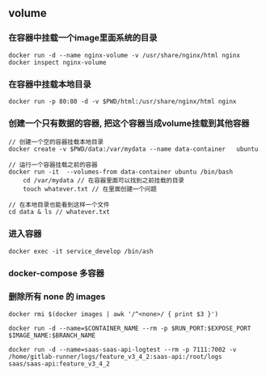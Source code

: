 ## volume

### 在容器中挂载一个image里面系统的目录
```shell
docker run -d --name nginx-volume -v /usr/share/nginx/html nginx
docker inspect nginx-volume
```

### 在容器中挂载本地目录
```shell
docker run -p 80:80 -d -v $PWD/html:/usr/share/nginx/html nginx
```

### 创建一个只有数据的容器, 把这个容器当成volume挂载到其他容器

```shell
// 创建一个空的容器挂载本地目录
docker create -v $PWD/data:/var/mydata --name data-container   ubuntu

// 运行一个容器挂载之前的容器
docker run -it  --volumes-from data-container ubuntu /bin/bash
    cd /var/mydata // 在容器里面可以找到之前挂载的目录
    touch whatever.txt // 在里面创建一个问题

// 在本地目录也能看到这样一个文件
cd data & ls // whatever.txt

```

### 进入容器
```shell
docker exec -it service_develop /bin/ash
```

### docker-compose 多容器


### 删除所有 none 的 images
```shell
docker rmi $(docker images | awk '/^<none>/ { print $3 }')
```

```
docker run -d --name=$CONTAINER_NAME --rm -p $RUN_PORT:$EXPOSE_PORT $IMAGE_NAME:$BRANCH_NAME
```

```
docker run -d --name=saas-saas-api-logtest --rm -p 7111:7002 -v /home/gitlab-runner/logs/feature_v3_4_2:saas-api:/root/logs  saas/saas-api:feature_v3_4_2
```